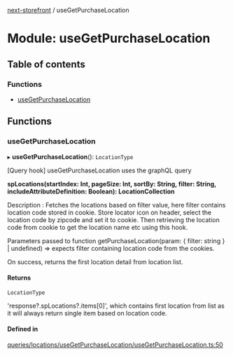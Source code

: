 [next-storefront](../README.md) / useGetPurchaseLocation

# Module: useGetPurchaseLocation

## Table of contents

### Functions

- [useGetPurchaseLocation](useGetPurchaseLocation.md#usegetpurchaselocation)

## Functions

### useGetPurchaseLocation

▸ **useGetPurchaseLocation**(): `LocationType`

[Query hook] useGetPurchaseLocation uses the graphQL query

<b>spLocations(startIndex: Int, pageSize: Int, sortBy: String, filter: String, includeAttributeDefinition: Boolean): LocationCollection</b>

Description : Fetches the locations based on filter value, here filter contains location code stored in cookie.
Store locator icon on header, select the location code by zipcode and set it to cookie.
Then retrieving the location code from cookie to get the location name etc using this hook.

Parameters passed to function getPurchaseLocation(param: { filter: string } | undefined) => expects filter containing location code from the cookies.

On success, returns the first location detail from location list.

#### Returns

`LocationType`

'response?.spLocations?.items[0]', which contains first location from list as it will always return single item based on location code.

#### Defined in

[queries/locations/useGetPurchaseLocation/useGetPurchaseLocation.ts:50](https://github.com/KiboSoftware/nextjs-storefront/blob/474c22ea/hooks/queries/locations/useGetPurchaseLocation/useGetPurchaseLocation.ts#L50)
